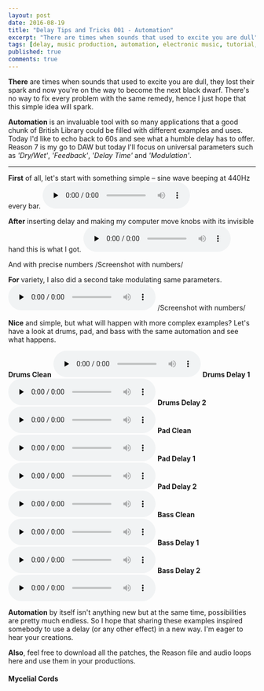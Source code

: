 ```yaml
---
layout: post
date: 2016-08-19
title: "Delay Tips and Tricks 001 - Automation"
excerpt: "There are times when sounds that used to excite you are dull"
tags: [delay, music production, automation, electronic music, tutorial, free loops, free samples]
published: true
comments: true
---
```


**There** are times when sounds that used to excite you are dull, they lost their spark and now you're on the way to become the next black dwarf. There's no way to fix every problem with the same remedy, hence I just hope that this simple idea will spark.

**Automation** is an invaluable tool with so many applications that a good chunk of British Library could be filled with different examples and uses. Today I'd like to echo back to 60s and see what a humble delay has to offer. Reason 7 is my go to DAW but today I'll focus on universal parameters such as *'Dry/Wet'*, *'Feedback'*, *'Delay Time'* and *'Modulation'*.

___

**First** of all, let's start with something simple – sine wave beeping at 440Hz every bar.
<audio controls preload="none"
oncontextmenu="event.preventDefault()">		
<source src="https://docs.google.com/uc?export=download&id=0BxDTpmbDjqHoU0ptMXZGQnhzcjQ" type="audio/wav">
</audio>

**After** inserting delay and making my computer move knobs with its invisible hand this is what I got. 
<audio controls preload="none"
oncontextmenu="event.preventDefault()">		
<source src="https://drive.google.com/uc?export=download&id=0BxDTpmbDjqHoT00zamxONHp1YVE" type="audio/wav">
</audio>

And with precise numbers 
/Screenshot with numbers/

**For** variety, I also did a second take modulating same parameters.
<audio controls preload="none"
oncontextmenu="event.preventDefault()">		
<source src="https://drive.google.com/uc?export=download&id=0BxDTpmbDjqHodTJ0SXBnVW0wLUk" type="audio/wav">
</audio>
/Screenshot with numbers/

**Nice** and simple, but what will happen with more complex examples? Let's have a look at drums, pad, and bass with the same automation and see what happens.

**Drums Clean**
<audio controls preload="none"
oncontextmenu="event.preventDefault()">		
<source src="https://drive.google.com/uc?export=download&id=0BxDTpmbDjqHoYWU1Mjc1VHQtZGc" type="audio/wav">
</audio>
**Drums Delay 1**
<audio controls preload="none"
oncontextmenu="event.preventDefault()">		
<source src="https://drive.google.com/uc?export=download&id=0BxDTpmbDjqHoUUxmRnllQnZqbGs" type="audio/wav">
</audio>
**Drums Delay 2**
<audio controls preload="none"
oncontextmenu="event.preventDefault()">		
<source src="https://drive.google.com/uc?export=download&id=0BxDTpmbDjqHoTE5NSDA5Yk1ESmM" type="audio/wav">
</audio>
**Pad Clean**
<audio controls preload="none"
oncontextmenu="event.preventDefault()">		
<source src="https://drive.google.com/uc?export=download&id=0BxDTpmbDjqHoYzdqQVVHVlVhUGc" type="audio/wav">
</audio>
**Pad Delay 1**
<audio controls preload="none"
oncontextmenu="event.preventDefault()">		
<source src="https://drive.google.com/uc?export=download&id=0BxDTpmbDjqHoMmlYeEFRYVI3Zjg" type="audio/wav">
</audio>
**Pad Delay 2**
<audio controls preload="none"
oncontextmenu="event.preventDefault()">		
<source src="https://drive.google.com/uc?export=download&id=0BxDTpmbDjqHoLVlSM1ZNdk5MZHc" type="audio/wav">
</audio>
**Bass Clean**
<audio controls preload="none"
oncontextmenu="event.preventDefault()">		
<source src="https://drive.google.com/uc?export=download&id=0BxDTpmbDjqHoaTJELVprOFZvR0U" type="audio/wav">
</audio>
**Bass Delay 1**
<audio controls preload="none"
oncontextmenu="event.preventDefault()">		
<source src="https://drive.google.com/uc?export=download&id=0BxDTpmbDjqHoRUhCOFZqbnQxZEE" type="audio/wav">
</audio>
**Bass Delay 2**
<audio controls preload="none"
oncontextmenu="event.preventDefault()">		
<source src="https://drive.google.com/uc?export=download&id=0BxDTpmbDjqHoaXYxd0NDWGFqUUk" type="audio/wav">
</audio>

**Automation** by itself isn't anything new but at the same time, possibilities are pretty much endless. So I hope that sharing these examples inspired somebody to use a delay (or any other effect) in a new way. I'm eager to hear your creations. 

**Also**, feel free to download all the patches, the Reason file and audio loops here and use them in your productions.

#### Mycelial Cords
